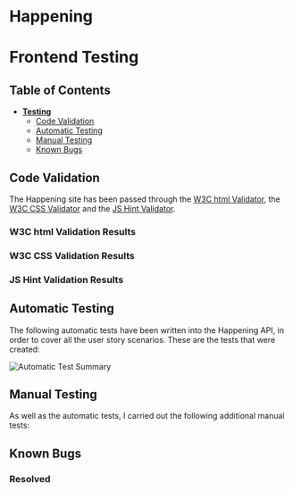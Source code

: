 # **Happening**

# Frontend Testing

## Table of Contents

* [**Testing**](<#testing>)
    * [Code Validation](<#code-validation>)
    * [Automatic Testing](<#automatic-testing>)
    * [Manual Testing](<#manual-testing>)
    * [Known Bugs](<#known-bugs>)

## Code Validation 

The Happening site has been passed through the [W3C html Validator](https://validator.w3.org/), the [W3C CSS Validator](https://jigsaw.w3.org/css-validator/) and the [JS Hint Validator](https://jshint.com/).

### W3C html Validation Results

### W3C CSS Validation Results

### JS Hint Validation Results

## Automatic Testing

The following automatic tests have been written into the Happening API, in order to cover all the user story scenarios. These are the tests that were created: 

![Automatic Test Summary](images/test-summary.png)

## Manual Testing

As well as the automatic tests, I carried out the following additional manual tests:

## Known Bugs

### Resolved